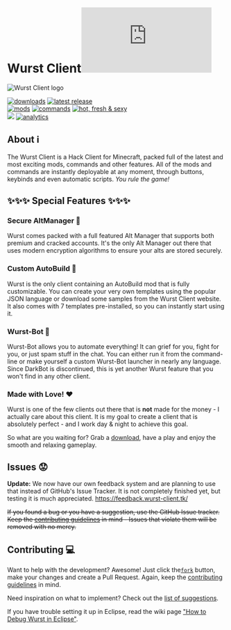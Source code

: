 # Wurst Client![](https://ga-beacon.appspot.com/UA-52838431-1/GitHub/README.md?pixel)
![Wurst Client logo](https://cloud.githubusercontent.com/assets/10100202/6868084/c764a252-d488-11e4-94cf-1daa5e398c35.png)

[![downloads](https://drive.google.com/uc?id=0B2YeSS9tm5zLMF9NWjNZYnNqSTA)](https://www.wurst-client.tk/downloads/)
[![latest release](https://img.shields.io/github/release/Wurst-Imperium/Wurst-Client.svg?label=latest%20release)](https://github.com/Wurst-Imperium/Wurst-Client/releases/latest)  
[![mods](https://img.shields.io/badge/mods-95+-brightgreen.svg)](https://www.wurst-client.tk/features/)
[![commands](https://img.shields.io/badge/commands-35+-brightgreen.svg)](https://www.wurst-client.tk/features/)
[![hot, fresh & sexy](https://img.shields.io/badge/hot,%20fresh%20&%20sexy-100%-ff69e3.svg)](http://wizardhax.com/wurst)  
[![](https://img.shields.io/github/license/Wurst-Imperium/Wurst-Client.svg)](https://github.com/Wurst-Imperium/Wurst-Client/blob/master/LICENSE)
[![analytics](https://img.shields.io/badge/analytics-GA-blue.svg)](https://github.com/igrigorik/ga-beacon)

## About :information_source:
The Wurst Client is a Hack Client for Minecraft, packed full of the latest and most exciting mods, commands and other features. All of the mods and commands are instantly deployable at any moment, through buttons, keybinds and even automatic scripts. *You rule the game!*

## :sparkles::sparkles::sparkles: Special Features :sparkles::sparkles::sparkles:
### Secure AltManager :closed_lock_with_key:
Wurst comes packed with a full featured Alt Manager that supports both premium and cracked accounts. It's the only Alt Manager out there that uses modern encryption algorithms to ensure your alts are stored securely.

### Custom AutoBuild :construction:
Wurst is the only client containing an AutoBuild mod that is fully customizable. You can create your very own templates using the popular JSON language or download some samples from the Wurst Client website. It also comes with 7 templates pre-installed, so you can instantly start using it.

### Wurst-Bot :floppy_disk:
Wurst-Bot allows you to automate everything! It can grief for you, fight for you, or just spam stuff in the chat. You can either run it from the command-line or make yourself a custom Wurst-Bot launcher in nearly any language. Since DarkBot is discontinued, this is yet another Wurst feature that you won't find in any other client.

### Made with Love! :heart:
Wurst is one of the few clients out there that is **not** made for the money - I actually care about this client. It is my goal to create a client that is absolutely perfect - and I work day & night to achieve this goal.

So what are you waiting for? Grab a [download](https://download.wurst-client.tk/), have a play and enjoy the smooth and relaxing gameplay.

## Issues :worried:
**Update:** We now have our own feedback system and are planning to use that instead of GitHub's Issue Tracker. It is not completely finished yet, but testing it is much appreciated. https://feedback.wurst-client.tk/

~~If you found a bug or you have a suggestion, use the GitHub Issue tracker. Keep the [contributing guidelines](/CONTRIBUTING.md) in mind - Issues that violate them will be removed with no mercy.~~

## Contributing :computer:
Want to help with the development? Awesome! Just click the[`fork`](https://github.com/Wurst-Imperium/Wurst-Client/fork) button, make your changes and create a Pull Request. Again, keep the [contributing guidelines](/CONTRIBUTING.md) in mind.

Need inspiration on what to implement? Check out the [list of suggestions](https://github.com/Wurst-Imperium/Wurst-Client/issues?q=is%3Aopen+label%3Aaccepted+label%3Aenhancement).

If you have trouble setting it up in Eclipse, read the wiki page ["How to Debug Wurst in Eclipse"](https://www.wurst-client.tk/wiki/Tutorials/How-to-Debug-Wurst-In-Eclipse/).
